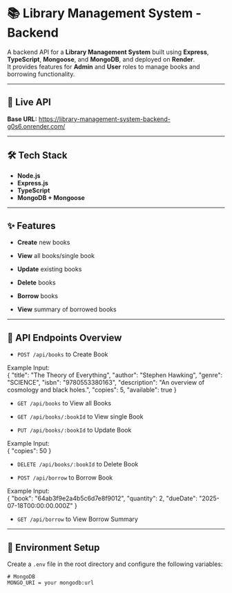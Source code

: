 # 📚 Library Management System - Backend

A backend API for a **Library Management System** built using **Express**, **TypeScript**, **Mongoose**, and **MongoDB**, and deployed on **Render**.  
It provides features for **Admin** and **User** roles to manage books and borrowing functionality.

---

## 🚀 Live API
**Base URL:** https://library-management-system-backend-g0s6.onrender.com/

---

## 🛠️ Tech Stack

- **Node.js**
- **Express.js**
- **TypeScript**
- **MongoDB + Mongoose**

---

## ✨ Features

- **Create** new books  
- **View** all books/single book
- **Update** existing books
- **Delete** books

- **Borrow** books  
- **View** summary of borrowed books  

---

## 📂 API Endpoints Overview

- `POST /api/books` to Create Book

Example Input: <br>
{
  "title": "The Theory of Everything",
  "author": "Stephen Hawking",
  "genre": "SCIENCE",
  "isbn": "9780553380163",
  "description": "An overview of cosmology and black holes.",
  "copies": 5,
  "available": true
}

- `GET /api/books` to View all Books
- `GET /api/books/:bookId` to View single Book

- `PUT /api/books/:bookId` to Update Book

Example Input: <br>
{
  "copies": 50
}

- `DELETE /api/books/:bookId` to Delete Book

- `POST /api/borrow` to Borrow Book

Example Input: <br>
{
  "book": "64ab3f9e2a4b5c6d7e8f9012",
  "quantity": 2,
  "dueDate": "2025-07-18T00:00:00.000Z"
}

- `GET /api/borrow` to View Borrow Summary

---

## 🧪 Environment Setup

Create a `.env` file in the root directory and configure the following variables:

```env
# MongoDB
MONGO_URI = your mongodb:url